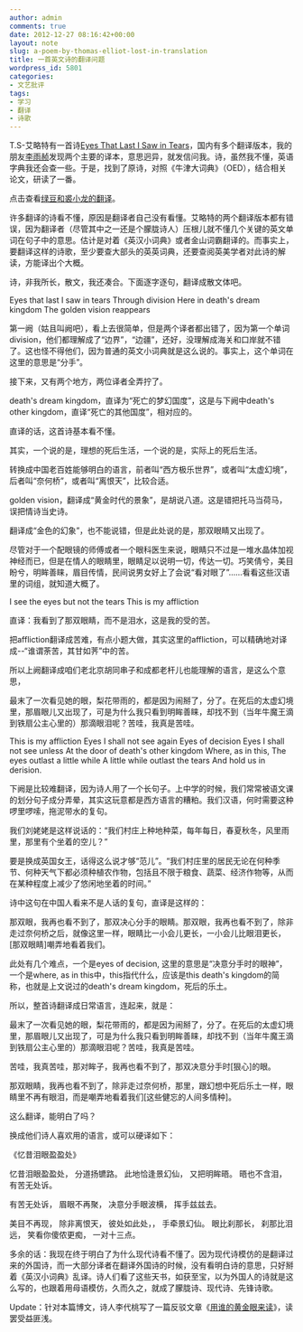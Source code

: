 ```yaml
---
author: admin
comments: true
date: 2012-12-27 08:16:42+00:00
layout: note
slug: a-poem-by-thomas-elliot-lost-in-translation
title: 一首英文诗的翻译问题
wordpress_id: 5801
categories:
- 文艺批评
tags:
- 学习
- 翻译
- 诗歌
---
```


T.S-艾略特有一首诗[Eyes That Last I Saw in Tears](http://www.cise.ufl.edu/~hsiao/verse/eyes.html)，国内有多个翻译版本，我的朋友[李雨赪](http://blog.sina.com.cn/lixiaoyu)发现两个主要的译本，意思迥异，就发信问我。诗，虽然我不懂，英语字典我还会查一些。于是，找到了原诗，对照《牛津大词典》（OED），结合相关论文，研读了一番。

点击查看[绿豆和裘小龙的翻译](http://www.baibanbao.net/wp-content/uploads/2012/12/eyes.jpg)。

许多翻译的诗看不懂，原因是翻译者自己没有看懂。艾略特的两个翻译版本都有错误，因为翻译者（尽管其中之一还是个朦胧诗人）压根儿就不懂几个关键的英文单词在句子中的意思。估计是对着《英汉小词典》或者金山词霸翻译的。而事实上，要翻译这样的诗歌，至少要查大部头的英英词典，还要查阅英美学者对此诗的解读，方能译出个大概。

诗，非我所长，散文，我还凑合。下面逐字逐句，翻译成散文体吧。

Eyes that last I saw in tears
Through division
Here in death's dream kingdom
The golden vision reappears

第一阙（姑且叫阙吧），看上去很简单，但是两个译者都出错了，因为第一个单词division，他们都理解成了“边界”，“边疆”，还好，没理解成海关和口岸就不错了。这也怪不得他们，因为普通的英文小词典就是这么说的。事实上，这个单词在这里的意思是“分手”。

接下来，又有两个地方，两位译者全弄拧了。

death's dream kingdom，直译为“死亡的梦幻国度”，这是与下阙中death's other kingdom，直译“死亡的其他国度”，相对应的。

直译的话，这首诗基本看不懂。

其实，一个说的是，理想的死后生活，一个说的是，实际上的死后生活。

转换成中国老百姓能够明白的语言，前者叫“西方极乐世界”，或者叫“太虚幻境”，后者叫“奈何桥”，或者叫“离恨天”，比较合适。

golden vision，翻译成“黄金时代的景象”，是胡说八道。这是错把托马当荷马，误把情诗当史诗。

翻译成“金色的幻象”，也不能说错，但是此处说的是，那双眼睛又出现了。

尽管对于一个配眼镜的师傅或者一个眼科医生来说，眼睛只不过是一堆水晶体加视神经而已，但是在情人的眼睛里，眼睛足以说明一切，传达一切。巧笑倩兮，美目盼兮，明眸善睐，眉目传情，民间说男女好上了会说“看对眼了”……看看这些汉语里的词组，就知道大概了。

I see the eyes but not the tears
This is my affliction

直译：我看到了那双眼睛，而不是泪水，这是我的受的苦。

把affliction翻译成苦难，有点小题大做，其实这里的affliction，可以精确地对译成--“谁谓荼苦，其甘如荠”中的苦。

所以上阙翻译成咱们老北京胡同串子和成都老杆儿也能理解的语言，是这么个意思，

最末了一次看见她的眼，梨花带雨的，都是因为闹掰了，分了。在死后的太虚幻境里，那眉眼儿又出现了，可是为什么我只看到明眸善睐，却找不到（当年牛魔王滴到铁扇公主心里的）那滴眼泪呢？苦哇，我真是苦哇。

This is my affliction
Eyes I shall not see again
Eyes of decision
Eyes I shall not see unless
At the door of death's other kingdom
Where, as in this,
The eyes outlast a little while
A little while outlast the tears
And hold us in derision.

下阙是比较难翻译，因为诗人用了一个长句子。上中学的时候，我们常常被语文课的划分句子成分弄晕，其实这玩意都是西方语言的糟粕。我们汉语，何时需要这种啰里啰嗦，拖泥带水的复句。

我们刘姥姥是这样说话的：“我们村庄上种地种菜，每年每日，春夏秋冬，风里雨里，那里有个坐着的空儿？”

要是换成英国女王，话得这么说才够“范儿”。“我们村庄里的居民无论在何种季节、何种天气下都必须种植农作物，包括且不限于粮食、蔬菜、经济作物等，从而在某种程度上减少了悠闲地坐着的时间。”

诗中这句在中国人看来不是人话的复句，直译是这样的：

那双眼，我再也看不到了，那双决心分手的眼睛。那双眼，我再也看不到了，除非走过奈何桥之后，就像这里一样，眼睛比一小会儿更长，一小会儿比眼泪更长，[那双眼睛]嘲弄地看着我们。

此处有几个难点，一个是eyes of decision, 这里的意思是“决意分手时的眼神”，一个是where, as in this中，this指代什么，应该是this death's kingdom的简称，也就是上文说过的death's dream kingdom，死后的乐土。

所以，整首诗翻译成日常语言，连起来，就是：

最末了一次看见她的眼，梨花带雨的，都是因为闹掰了，分了。在死后的太虚幻境里，那眉眼儿又出现了，可是为什么我只看到明眸善睐，却找不到（当年牛魔王滴到铁扇公主心里的）那滴眼泪呢？苦哇，我真是苦哇。

苦哇，我真苦哇，那对眸子，我再也看不到了，那双决意分手时[狠心]的眼。

那双眼睛，我再也看不到了，除非走过奈何桥，那里，跟幻想中死后乐土一样，眼睛里不再有眼泪，而是嘲弄地看着我们[这些健忘的人间多情种]。

这么翻译，能明白了吗？

换成他们诗人喜欢用的语言，或可以硬译如下：

《忆昔泪眼盈盈处》

忆昔泪眼盈盈处，
分道扬镳路。
此地恰逢景幻仙，
又把明眸晤。
晤也不含泪，
有苦无处诉。

有苦无处诉，
眉眼不再聚，
决意分手眼波横，
挥手兹兹去。

美目不再现，
除非离恨天，
彼处如此处，，
手牵景幻仙。
眼比刹那长，
刹那比泪远，
笑看你傻侬更痴，
一对十三点。

多余的话：我现在终于明白了为什么现代诗看不懂了。因为现代诗模仿的是翻译过来的外国诗，而一大部分译者在翻译外国诗的时候，没有看明白诗的意思，只好掰着《英汉小词典》乱译。诗人们看了这些天书，如获至宝，以为外国人的诗就是这么写的，也跟着用母语模仿，久而久之，就成了朦胧诗、现代诗、先锋诗歌。

Update：针对本篇博文，诗人李代桃写了一篇反驳文章《[用谁的黄金眼来读](http://www.lidaitao.com/blog/2012/12/t-s-eliot-eyes-that-i-last-saw-in-tears-chinese-translation/)》，读罢受益匪浅。
